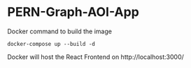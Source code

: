 # PERN-Graph-AOI-App

Docker command to build the image
```
docker-compose up --build -d
```

Docker will host the React Frontend on http://localhost:3000/
